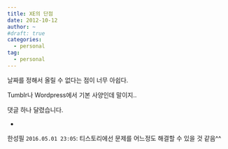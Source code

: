 ```yaml
---
title: XE의 단점
date: 2012-10-12
author: ~
#draft: true
categories:
  - personal
tag:
  - personal
---
```




날짜를 정해서 올릴 수 없다는 점이 너무 아쉽다.

 

Tumblr나 Wordpress에서 기본 사양인데 말이지..



 댓글 하나 달렸습니다.

- 
한성필 `2016.05.01 23:05`: 
티스토리에선 문제를 어느정도 해결할 수 있을 것 같음^^




